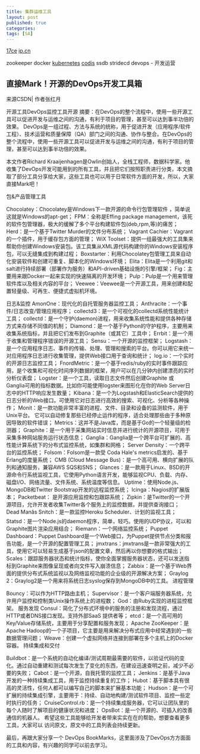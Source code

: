 ```yaml
---
title: 集群运维工具
layout: post
published: true
categories: 
tags: [SA]
---
```


[17ce](www.17ce.com)
[ip.cn](ip.cn)

zookeeper
docker
[kubernetes](https://github.com/googlecloudplatform/kubernetes)
[codis](https://github.com/wandoulabs/codis)
ssdb
stridecd
devops - 开发运营



## 直接Mark！开源的DevOps开发工具箱

来源CSDN| 作者张红月

开源工具DevOps监控工具开源
摘要：在DevOps的整个流程中，使用一些开源工具可以促进开发与运维之间的沟通，有利于项目的管理，甚至可以达到事半功倍的效果。
DevOps是一组过程、方法与系统的统称，用于促进开发（应用程序/软件工程）、技术运营和质量保障（QA）部门之间的沟通、协作与整合。在DevOps的整个流程中，使用一些开源工具可以促进开发与运维之间的沟通，有利于项目的管理，甚至可以达到事半功倍的效果。

本文作者Richard Kraaijenhagen是Owlin创始人，全栈工程师，数据科学家。他收集了DevOps开发可能用到的所有工具，并且把它们按照职责进行分类，本文摘取了部分工具分享给大家，这些工具也可以用于日常软件方面的开发，所以，大家直接Mark吧！



包&产品管理工具

Chocolatey：Chocolatey是Windows下一款开源的命令行包管理软件 ，简单说这就是Windows的apt-get；
FPM：全称是Effing package management，该死的软件包管理器，极大的缓解了多个平台构建软件包(deb,rpm,等)的痛苦；
Herd：是一个基于Twitter Murder的文件分布系统；
Vagrant Cachier：Vagrant的一个插件，用于缓存包方面的管理；
WiX Toolset：提供一组最强大的工具集来帮助你创建Windows安装包。该工具集从XML源代码构建你的Windows安装程序包，可以无缝集成到构建过程；
Boxstarter：利用Chocolatey包管理工具来自动化安装软件和创建可重复、脚本化的Windows环境；
Elita：Elita是一个利用git和salt进行持续部署（部署作为服务）和API-driven基础设施的引擎/框架；
Fig：主要用来跟Docker一起来实现的快速隔离的开发环境；
Pulp：Pulp是一个用来管理软件库以及相关内容的平台；
Veewee：Veewee是一个开源工具，用来创建和配置轻量级、可再生、便捷式虚拟机环境。

日志&监控
AmonOne：现代化的自托管服务器监控工具；
Anthracite：一个事件/日志改变/管理应用程序；
collectd3：是一个可视化的collectd系统性能统计工具；
collectd：是一个守护(daemon)进程，用来收集系统性能和提供各种存储方式来存储不同值的机制；
Diamond：是一个基于Python的守护程序，主要用来收集系统指标，并且把它们发布到Graphite（或其它）工具中；
Errbit：是一个用于收集和管理程序错误的开源工具；
Sensu：一个开源的监控框架；
Logstash：是一个应用程序日志、事件的传输、处理、管理和搜索的平台。你可以用它来统一对应用程序日志进行收集管理，提供Web接口用于查询和统计；
log.io：一个实时的开源日志监控工具；
FnordMetric：是一个基于redis/ruby的实时事件跟踪应用，是个收集和可视化时间序列数据的框架，用户可以在几分钟内创建漂亮的实时分析仪表盘；
Logster：是一个工具，读取日志文件然后创建Graphite 或 Ganglia可用的指标数据。比如你可能使用logster来图形化在你的Web Server日志中的HTTP响应发生数量；
Kibana：是一个为Logstash和ElasticSearch提供的日志分析的Web接口。可使用它对日志进行高效的搜索、可视化、分析等各种操作；
Monit：是一款功能非常丰富的进程、文件、目录和设备的监测软件，用于Unix平台。 它可以自动修复那些已经停止运作的程序，适合处理那些由于多种原因导致的软件错误；
Metrics：这并不是Java库，而是基于Go的一个轻量级的检测器；
Graphite：是一个用于采集网站实时信息并进行统计的开源项目，可用于采集多种网站服务运行状态信息；
Ganglia：Ganglia是一个跨平台可扩展的、高性能计算系统下的分布式监控系统，如集群和网格；
Server Density：一个跨平台的监控系统；
Folsom：Folsom是一款受 Coda Hale's metrics启发的、基于Erlang的度量系统；
CMB (Cloud Message Bus)：是一个高可用、横向扩展的队列和通知服务，兼容AWS SQS和SNS；
Glances：是一款用于Linux、BSD的开源命令行系统监视工具，它使用Python语言开发，能够监视CPU、负载、内存、磁盘I/O、网络流量、文件系统、系统温度等信息。
Uptime：使用Node.js、MongoDB和Twitter Bootstrap开发的远程监控系统；
Icinga：Nagios的扩展版本；
Packetbeat： 是开源应用监控和包跟踪系统；
Zipkin：是Twitter的一个开源项目，允许开发者收集Twitter各个服务上的监控数据，并提供查询接口；
Dead Manâs Snitch：是一款监控Heroku Scheduler、计划的监视工具；
Statsd：是一个Node.js的daemon程序，简单，轻巧。使用的UDP协议，可以和Graphite图片渲染应用结合；
Riemann：一个网络监控系统；
Puppet Dashboard：Puppet Dashboard是一个Web接口，为Puppet提供节点分类和报告功能，是一个开源的配置管理工具；
jmxtrans：jmxtrans是一款非常强大的工具，使用它可以轻易生成基于json的配置文章，然后再以你想要的格式输出；
Scales：跟踪服务器状态和统计指标，使你全面掌握服务器状态，还可以发送指标到Graphite来图像呈现或者向文件写入崩溃信息；
Zabbix：是一个基于Web界面的提供分布式系统监视以及网络监视功能的企业级的开源解决方案；
Graylog 2：Graylog2是一个用来将系统日志syslog保存到MongoDB中的工具。
进程管理

Bouncy：可以作为HTTP路由主机；
Supervisor：是一个客户端服务器系统，允许用户监控和控制类Unix操作系统上的进程数；
God：由Ruby实现的进程监控框架。
服务发现 
Consul：简化了分布式环境中的服务的注册和发现流程，通过HTTP或者DNS接口发现。支持外部SaaS 提供者等；
etcd：是一个高可用的Key/Value存储系统，主要用于分享配置和服务发现；
Apache ZooKeeper：是Apache Hadoop的一个子项目，它主要是用来解决分布式应用中经常遇到的一些数据管理问题；
Weave：创建一个虚拟网络并连接到部署在多个主机上的Docker容器。
持续集成和交付

Buildbot：是一个系统的自动化编译/测试周期最需要的软件，以验证代码的变化。通过自动重建和测试每次发生了变化的东西，在建设迅速查明之前，减少不必要的失败；
Cabot：是一个开源，自我托管的监控工具；
Jenkins：是基于Java开发的一种持续集成工具，用于监控持续重复的工作；
Hubot：基于脚本具有很高的灵活性，任何人都可以编写自己的脚本来扩展基本功能；
Hudson：是一个可扩展的持续集成引擎，主要用于：持续、自动地构建/测试软件项目、监控一些定时执行的任务；
CruiseControl.rb：是一个持续集成服务器，它可以让团队里的每个人随时了解项目的健康状况和进度；
OpsBot：是一个开源的、可插入的改善通信的机器人。
希望这些工具能够给开发者带来实实在在的帮助，想要查看更多工具，大家可以 访问原文，原文中的工具列表会持续更新。

最后，再跟大家分享一个 DevOps BookMarks，这里面涉及了DevOps方方面面的工具和内容，有兴趣的同学可以前去学习。
